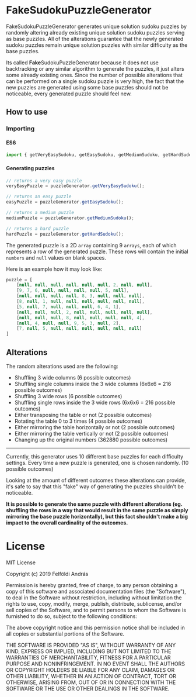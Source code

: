 # FakeSudokuPuzzleGenerator
FakeSudokuPuzzleGenerator generates unique solution sudoku puzzles by randomly altering already existing unique solution sudoku puzzles serving as base puzzles. All of the alterations guarantee that the newly generated sudoku puzzles remain unique solution puzzles with similar difficulty as the base puzzles.

Its called **Fake**SudokuPuzzleGenerator because it does not use backtracking or any similar algorithm to generate the puzzles, it just alters some already existing ones. Since the number of possible alterations that can be performed on a single sudoku puzzle is very high, the fact that the new puzzles are generated using some base puzzles should not be noticeable, every generated puzzle should feel new.

## How to use


### Importing

#### ES6
```javascript
import { getVeryEasySudoku, getEasySudoku, getMediumSudoku, getHardSudoku } from "fake-sudoku-puzzle-generator";
```

#### Generating puzzles
```javascript
// returns a very easy puzzle
veryEasyPuzzle = puzzleGenerator.getVeryEasySudoku();

// returns an easy puzzle
easyPuzzle = puzzleGenerator.getEasySudoku();

// returns a medium puzzle
mediumPuzzle = puzzleGenerator.getMediumSudoku();

// returns a hard puzzle
hardPuzzle = puzzleGenerator.getHardSudoku();
```

The generated puzzle is a 2D ```array``` containing 9 ```arrays```, each of which represents a row of the generated puzzle. These rows will contain the initial ```numbers``` and ```null``` values on blank spaces.

Here is an example how it may look like:
```javascript
puzzle = [
    [null, null, null, null, null, null, 2, null, null],
    [9, 7, 6, null, null, null, null, 5, null],
    [null, null, null, null, 8, 3, null, null, null],
    [8, null, 1, null, null, null, null, null, null],
    [5, null, 7, null, null, null, 6, 4, 1],
    [null, null, null, 2, null, null, null, null, null],
    [null, null, null, 8, null, null, null, null, 4],
    [null, 4, null, null, 9, 5, 3, null, 2],
    [7, null, 5, null, null, null, null, null, null]
]
```

## Alterations
The random alterations used are the following:
+ Shuffling 3 wide columns (6 possible outcomes)
+ Shuffling single columns inside the 3 wide columns (6x6x6 = 216 possible outcomes)
+ Shuffling 3 wide rows (6 possible outcomes)
+ Shuffling single rows inside the 3 wide rows (6x6x6 = 216 possible outcomes)
+ Either transposing the table or not (2 possible outcomes)
+ Rotating the table 0 to 3 times (4 possible outcomes)
+ Either mirroring the table horizontally or not (2 possible outcomes)
+ Either mirroring the table vertically or not (2 possible outcomes)
+ Changing up the original numbers (362880 possible outcomes)

---
Currently, this generator uses 10 different base puzzles for each difficulty settings. Every time a new puzzle is generated, one is chosen randomly. (10 possible outcomes)

Looking at the amount of different outcomes these alterations can provide, it's safe to say that this "fake" way of generating the puzzles shouldn't be noticeable.

**It is possible to generate the same puzzle with different alterations (eg. shuffling the rows in a way that would result in the same puzzle as simply mirroring the base puzzle horizontally), but this fact shouldn't make a big impact to the overall cardinality of the outcomes.**



# License
MIT License

Copyright (c) 2019 Felföldi András

Permission is hereby granted, free of charge, to any person obtaining a copy
of this software and associated documentation files (the "Software"), to deal
in the Software without restriction, including without limitation the rights
to use, copy, modify, merge, publish, distribute, sublicense, and/or sell
copies of the Software, and to permit persons to whom the Software is
furnished to do so, subject to the following conditions:

The above copyright notice and this permission notice shall be included in all
copies or substantial portions of the Software.

THE SOFTWARE IS PROVIDED "AS IS", WITHOUT WARRANTY OF ANY KIND, EXPRESS OR
IMPLIED, INCLUDING BUT NOT LIMITED TO THE WARRANTIES OF MERCHANTABILITY,
FITNESS FOR A PARTICULAR PURPOSE AND NONINFRINGEMENT. IN NO EVENT SHALL THE
AUTHORS OR COPYRIGHT HOLDERS BE LIABLE FOR ANY CLAIM, DAMAGES OR OTHER
LIABILITY, WHETHER IN AN ACTION OF CONTRACT, TORT OR OTHERWISE, ARISING FROM,
OUT OF OR IN CONNECTION WITH THE SOFTWARE OR THE USE OR OTHER DEALINGS IN THE
SOFTWARE.
